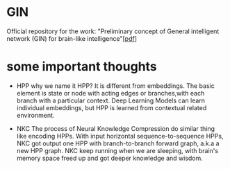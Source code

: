 # GIN
Official repository for the work: "Preliminary concept of General intelligent network (GIN) for brain-like intelligence"[[pdf](https://vixra.org/pdf/2201.0188v1.pdf)]

# some important thoughts

* HPP why we name it HPP? It is different from embeddings. The basic element is state or node with acting edges or branches,with each branch with  a particular context. Deep Learning Models can learn individual embeddings, but HPP is  learned from contextual related environment.

* NKC The process of Neural Knowledge Compression do similar thing like encoding HPPs. With input horizontal sequence-to-sequence HPPs, NKC got output one HPP with branch-to-branch forward graph, a.k.a a new HPP graph. NKC keep running when we are sleeping, with brain's memory space freed up and got deeper knowledge and wisdom.

